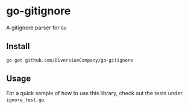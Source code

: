 # go-gitignore

A gitignore parser for `Go`

## Install

```shell
go get github.com/DiversionCompany/go-gitignore
```

## Usage

For a quick sample of how to use this library, check out the tests under `ignore_test.go`.
